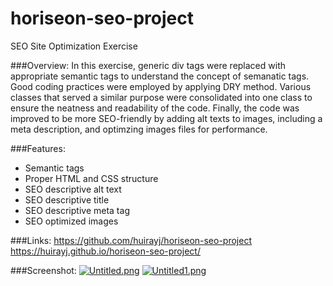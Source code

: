 # horiseon-seo-project
SEO Site Optimization Exercise

###Overview: 
In this exercise, generic div tags were replaced with appropriate semantic tags to understand the concept of semanatic tags. Good coding practices were employed by applying DRY method. Various classes that served a similar purpose were consolidated into one class to ensure the neatness and readability of the code. Finally, the code was improved to be more SEO-friendly by adding alt texts to images, including a meta description, and optimzing images files for performance. 

###Features:
* Semantic tags
* Proper HTML and CSS structure
* SEO descriptive alt text
* SEO descriptive title
* SEO descriptive meta tag
* SEO optimized images

###Links:
https://github.com/huirayj/horiseon-seo-project
https://huirayj.github.io/horiseon-seo-project/

###Screenshot:
[![Untitled.png](https://i.postimg.cc/C5yd4GCt/Untitled.png)](https://postimg.cc/wyV6qsGc)
[![Untitled1.png](https://i.postimg.cc/Qx3H9qdK/Untitled1.png)](https://postimg.cc/ThtRBgmT)